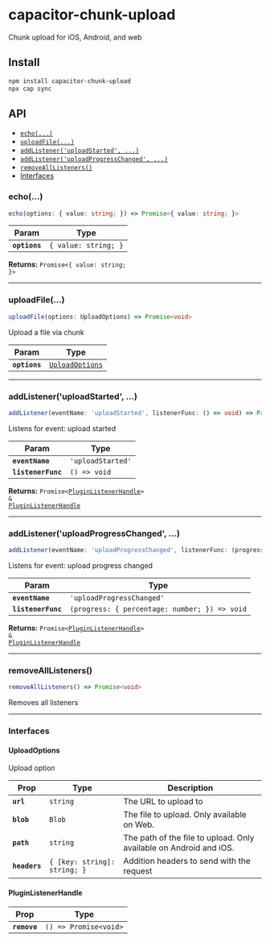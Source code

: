 # capacitor-chunk-upload

Chunk upload for iOS, Android, and web

## Install

```bash
npm install capacitor-chunk-upload
npx cap sync
```

## API

<docgen-index>

* [`echo(...)`](#echo)
* [`uploadFile(...)`](#uploadfile)
* [`addListener('uploadStarted', ...)`](#addlisteneruploadstarted)
* [`addListener('uploadProgressChanged', ...)`](#addlisteneruploadprogresschanged)
* [`removeAllListeners()`](#removealllisteners)
* [Interfaces](#interfaces)

</docgen-index>

<docgen-api>
<!--Update the source file JSDoc comments and rerun docgen to update the docs below-->

### echo(...)

```typescript
echo(options: { value: string; }) => Promise<{ value: string; }>
```

| Param         | Type                            |
| ------------- | ------------------------------- |
| **`options`** | <code>{ value: string; }</code> |

**Returns:** <code>Promise&lt;{ value: string; }&gt;</code>

--------------------


### uploadFile(...)

```typescript
uploadFile(options: UploadOptions) => Promise<void>
```

Upload a file via chunk

| Param         | Type                                                    |
| ------------- | ------------------------------------------------------- |
| **`options`** | <code><a href="#uploadoptions">UploadOptions</a></code> |

--------------------


### addListener('uploadStarted', ...)

```typescript
addListener(eventName: 'uploadStarted', listenerFunc: () => void) => Promise<PluginListenerHandle> & PluginListenerHandle
```

Listens for event: upload started

| Param              | Type                         |
| ------------------ | ---------------------------- |
| **`eventName`**    | <code>'uploadStarted'</code> |
| **`listenerFunc`** | <code>() =&gt; void</code>   |

**Returns:** <code>Promise&lt;<a href="#pluginlistenerhandle">PluginListenerHandle</a>&gt; & <a href="#pluginlistenerhandle">PluginListenerHandle</a></code>

--------------------


### addListener('uploadProgressChanged', ...)

```typescript
addListener(eventName: 'uploadProgressChanged', listenerFunc: (progress: { percentage: number; }) => void) => Promise<PluginListenerHandle> & PluginListenerHandle
```

Listens for event: upload progress changed

| Param              | Type                                                        |
| ------------------ | ----------------------------------------------------------- |
| **`eventName`**    | <code>'uploadProgressChanged'</code>                        |
| **`listenerFunc`** | <code>(progress: { percentage: number; }) =&gt; void</code> |

**Returns:** <code>Promise&lt;<a href="#pluginlistenerhandle">PluginListenerHandle</a>&gt; & <a href="#pluginlistenerhandle">PluginListenerHandle</a></code>

--------------------


### removeAllListeners()

```typescript
removeAllListeners() => Promise<void>
```

Removes all listeners

--------------------


### Interfaces


#### UploadOptions

Upload option

| Prop          | Type                                    | Description                                                        |
| ------------- | --------------------------------------- | ------------------------------------------------------------------ |
| **`url`**     | <code>string</code>                     | The URL to upload to                                               |
| **`blob`**    | <code>Blob</code>                       | The file to upload. Only available on Web.                         |
| **`path`**    | <code>string</code>                     | The path of the file to upload. Only available on Android and iOS. |
| **`headers`** | <code>{ [key: string]: string; }</code> | Addition headers to send with the request                          |


#### PluginListenerHandle

| Prop         | Type                                      |
| ------------ | ----------------------------------------- |
| **`remove`** | <code>() =&gt; Promise&lt;void&gt;</code> |

</docgen-api>
